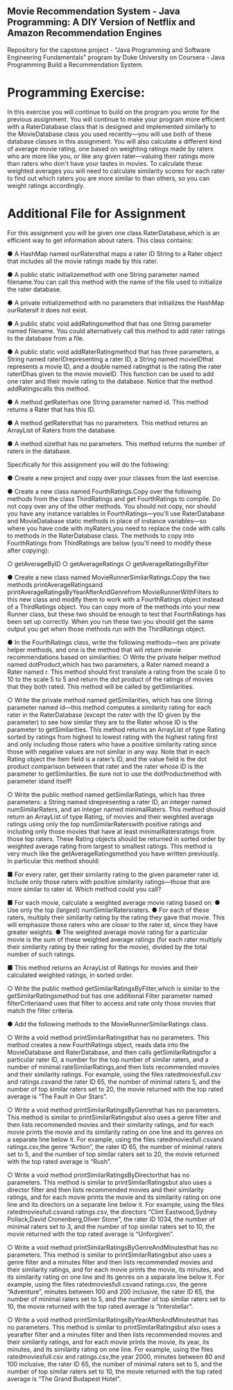 ## Movie Recommendation System - Java Programming: A DIY Version of Netflix and Amazon Recommendation Engines

Repository for the capstone project - "Java Programming and Software Engineering Fundamentals" program by Duke University on Coursera - Java Programming Build a Recommendation System.

# Programming Exercise: 

In this exercise you will continue to build on the program you wrote for the previous assignment.
You will continue to make your program more efficient with a RaterDatabase class that is
designed and implemented similarly to the MovieDatabase class you used recently—you will
use both of these database classes in this assignment. You will also calculate a different kind of
average movie rating, one based on weighting ratings made by raters who are more like you, or
like any given rater—valuing their ratings more than raters who don't have your tastes in
movies. To calculate these weighted averages you will need to calculate similarity scores for
each rater to find out which raters you are more similar to than others, so you can weight ratings
accordingly.

# Additional File for Assignment
For this assignment you will be given one class RaterDatabase,which is an efficient way to get
information about raters. This class contains:

● A HashMap named ourRatersthat maps a rater ID String to a Rater object that includes
all the movie ratings made by this rater.

● A public static initializemethod with one String parameter named filename.You can
call this method with the name of the file used to initialize the rater database.

● A private initializemethod with no parameters that initializes the HashMap ourRatersif
it does not exist.

● A public static void addRatingsmethod that has one String parameter named filename.
You could alternatively call this method to add rater ratings to the database from a file.

● A public static void addRaterRatingmethod that has three parameters, a String named
raterIDrepresenting a rater ID, a String named movieIDthat represents a movie ID, and
a double named ratingthat is the rating the rater raterIDhas given to the movie
movieID. This function can be used to add one rater and their movie rating to the
database. Notice that the method addRatingscalls this method.

● A method getRaterhas one String parameter named id. This method returns a Rater
that has this ID.

● A method getRatersthat has no parameters. This method returns an ArrayList of Raters
from the database.

● A method sizethat has no parameters. This method returns the number of raters in the
database.

Specifically for this assignment you will do the following:

● Create a new project and copy over your classes from the last exercise.

● Create a new class named FourthRatings.Copy over the following methods from the
class ThirdRatings and get FourthRatings to compile. Do not copy over any of the other
methods. You should not copy, nor should you have any instance variables in
FourthRatings—you'll use RaterDatabase and MovieDatabase static methods in place of
instance variables—so where you have code with myRaters,you need to replace the
code with calls to methods in the RaterDatabase class. The methods to copy into
FourthRatings from ThirdRatings are below (you'll need to modify these after copying):

○ getAverageByID
○ getAverageRatings
○ getAverageRatingsByFilter

● Create a new class named MovieRunnerSimilarRatings.Copy the two methods
printAverageRatingsand printAverageRatingsByYearAfterAndGenrefrom
MovieRunnerWithFilters to this new class and modify them to work with a FourthRatings
object instead of a ThirdRatings object. You can copy more of the methods into your new
Runner class, but these two should be enough to test that FourthRatings has been set
up correctly. When you run these two you should get the same output you get when
those methods run with the ThirdRatings object.

● In the FourthRatings class, write the following methods—two are private helper methods,
and one is the method that will return movie recommendations based on similarities:
○ Write the private helper method named dotProduct,which has two parameters,
a Rater named meand a Rater named r. This method should first translate a
rating from the scale 0 to 10 to the scale ­5 to 5 and return the dot product of the
ratings of movies that they both rated. This method will be called by
getSimilarities.

○ Write the private method named getSimilarities, which has one String parameter
named id—this method computes a similarity rating for each rater in the
RaterDatabase (except the rater with the ID given by the parameter) to see how
similar they are to the Rater whose ID is the parameter to getSimilarities. This
method returns an ArrayList of type Rating sorted by ratings from highest to
lowest rating with the highest rating first and only including those raters who have
a positive similarity rating since those with negative values are not similar in any
way. Note that in each Rating object the item field is a rater’s ID, and the value
field is the dot product comparison between that rater and the rater whose ID is
the parameter to getSimilarities. Be sure not to use the dotProductmethod
with parameter idand itself!

○ Write the public method named getSimilarRatings, which has three parameters:
a String named idrepresenting a rater ID, an integer named numSimilarRaters,
and an integer named minimalRaters. This method should return an ArrayList of
type Rating, of movies and their weighted average ratings using only the top
numSimilarRaterswith positive ratings and including only those movies that
have at least minimalRatersratings from those top raters. These Rating objects
should be returned in sorted order by weighted average rating from largest to
smallest ratings. This method is very much like the getAverageRatingsmethod
you have written previously. In particular this method should:

■ For every rater, get their similarity rating to the given parameter rater id.
Include only those raters with positive similarity ratings—those that are
more similar to rater id. Which method could you call?

■ For each movie, calculate a weighted average movie rating based on:
● Use only the top (largest) numSimilarRatersraters.
● For each of these raters, multiply their similarity rating by the
rating they gave that movie. This will emphasize those raters who
are closer to the rater id, since they have greater weights.
● The weighted average movie rating for a particular movie is the
sum of these weighted average ratings (for each rater multiply
their similarity rating by their rating for the movie), divided by the
total number of such ratings.

■ This method returns an ArrayList of Ratings for movies and their
calculated weighted ratings, in sorted order.

○ Write the public method getSimilarRatingsByFilter,which is similar to the
getSimilarRatingsmethod but has one additional Filter parameter named
filterCriteriaand uses that filter to access and rate only those movies that match
the filter criteria.

● Add the following methods to the MovieRunnerSimilarRatings class.

○ Write a void method printSimilarRatingsthat has no parameters. This method
creates a new FourthRatings object, reads data into the MovieDatabase and
RaterDatabase, and then calls getSimilarRatingsfor a particular rater ID, a
number for the top number of similar raters, and a number of minimal
rateSimilarRatings,and then lists recommended movies and their similarity
ratings. For example, using the files ratedmoviesfull.csv and ratings.csvand
the rater ID 65, the number of minimal raters 5, and the number of top similar
raters set to 20, the movie returned with the top rated average is “The Fault in
Our Stars”.

○ Write a void method printSimilarRatingsByGenrethat has no parameters. This
method is similar to printSimilarRatingsbut also uses a genre filter and then
lists recommended movies and their similarity ratings, and for each movie prints
the movie and its similarity rating on one line and its genres on a separate line
below it. For example, using the files ratedmoviesfull.csvand ratings.csv,the
genre “Action”, the rater ID 65, the number of minimal raters set to 5, and the
number of top similar raters set to 20, the movie returned with the top rated
average is “Rush”.

○ Write a void method printSimilarRatingsByDirectorthat has no parameters.
This method is similar to printSimilarRatingsbut also uses a director filter and
then lists recommended movies and their similarity ratings, and for each movie
prints the movie and its similarity rating on one line and its directors on a
separate line below it. For example, using the files ratedmoviesfull.csvand
ratings.csv, the directors “Clint Eastwood,Sydney Pollack,David
Cronenberg,Oliver Stone”, the rater ID 1034, the number of minimal raters set to
3, and the number of top similar raters set to 10, the movie returned with the top
rated average is “Unforgiven”.

○ Write a void method printSimilarRatingsByGenreAndMinutesthat has no
parameters. This method is similar to printSimilarRatingsbut also uses a genre
filter and a minutes filter and then lists recommended movies and their similarity
ratings, and for each movie prints the movie, its minutes, and its similarity rating
on one line and its genres on a separate line below it. For example, using the
files ratedmoviesfull.csvand ratings.csv, the genre “Adventure”, minutes
between 100 and 200 inclusive, the rater ID 65, the number of minimal raters set
to 5, and the number of top similar raters set to 10, the movie returned with the
top rated average is “Interstellar”.

○ Write a void method printSimilarRatingsByYearAfterAndMinutesthat has no
parameters. This method is similar to printSimilarRatingsbut also uses a
year­after filter and a minutes filter and then lists recommended movies and their
similarity ratings, and for each movie prints the movie, its year, its minutes, and
its similarity rating on one line. For example, using the files ratedmoviesfull.csv
and ratings.csv,the year 2000, minutes between 80 and 100 inclusive, the rater
ID 65, the number of minimal raters set to 5, and the number of top similar raters
set to 10, the movie returned with the top rated average is “The Grand Budapest
Hotel”.
